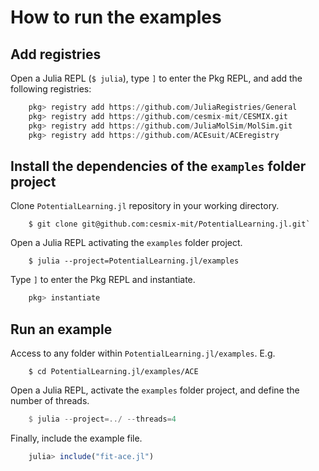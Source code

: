 # How to run the examples

## Add registries

Open a Julia REPL (`$ julia`), type `]` to enter the Pkg REPL, and add the following registries:
```julia
    pkg> registry add https://github.com/JuliaRegistries/General
    pkg> registry add https://github.com/cesmix-mit/CESMIX.git 
    pkg> registry add https://github.com/JuliaMolSim/MolSim.git
    pkg> registry add https://github.com/ACEsuit/ACEregistry
```

## Install the dependencies of the `examples` folder project

Clone `PotentialLearning.jl` repository in your working directory.
```shell
    $ git clone git@github.com:cesmix-mit/PotentialLearning.jl.git`
```
Open a Julia REPL activating the `examples`  folder project.
```shell
    $ julia --project=PotentialLearning.jl/examples
```
 Type `]` to enter the Pkg REPL and instantiate.
```julia
    pkg> instantiate
```

## Run an example

Access to any folder within `PotentialLearning.jl/examples`. E.g.
```shell
    $ cd PotentialLearning.jl/examples/ACE
```
Open a Julia REPL, activate the `examples` folder project, and define the number of threads.
```julia
    $ julia --project=../ --threads=4
```
Finally, include the example file.
```julia
    julia> include("fit-ace.jl")
```
